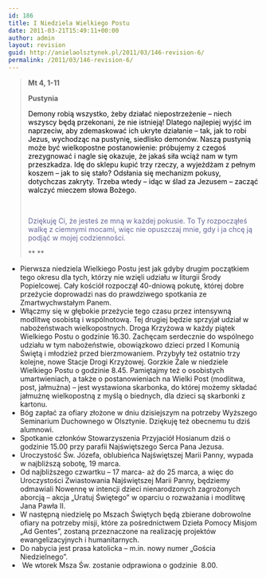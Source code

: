 ```yaml
---
id: 186
title: I Niedziela Wielkiego Postu
date: 2011-03-21T15:49:11+00:00
author: admin
layout: revision
guid: http://anielaolsztynek.pl/2011/03/146-revision-6/
permalink: /2011/03/146-revision-6/
---
```

> **Mt 4, 1-11**
> 
> **Pustynia**
> 
> <span style="color: #000000;">Demony robią wszystko, żeby działać niepostrzeżenie &#8211; niech wszyscy będą przekonani, że nie istnieją! Dlatego najlepiej wyjść im naprzeciw, aby zdemaskować ich ukryte działanie &#8211; tak, jak to robi Jezus, wychodząc na pustynię, siedlisko demonów. Naszą pustynią może być wielkopostne postanowienie: próbujemy z czegoś zrezygnować i nagle się okazuje, że jakaś siła wciąż nam w tym przeszkadza. Idę do sklepu kupić trzy rzeczy, a wyjeżdżam z pełnym koszem &#8211; jak to się stało? Odsłania się mechanizm pokusy, dotychczas zakryty. Trzeba wtedy &#8211; idąc w ślad za Jezusem &#8211; zacząć walczyć mieczem słowa Bożego.</span>
> 
> <span style="color: #000000;"> </span>
> 
> <span style="color: #666699;">Dziękuję Ci, że jesteś ze mną w każdej pokusie. To Ty rozpocząłeś walkę z ciemnymi mocami, więc nie opuszczaj mnie, gdy i ja chcę ją podjąć w mojej codzienności.</span>
> 
> ** **

  * Pierwsza niedziela Wielkiego Postu jest jak gdyby drugim początkiem tego okresu dla tych, którzy nie wzięli udziału w liturgii Środy Popielcowej. Cały kościół rozpoczął 40-dniową pokutę, której dobre przeżycie doprowadzi nas do prawdziwego spotkania ze Zmartwychwstałym Panem.
  * Włączmy się w głębokie przeżycie tego czasu przez intensywną modlitwę osobistą i wspólnotową. Tej drugiej będzie sprzyjał udział w nabożeństwach wielkopostnych. Droga Krzyżowa w każdy piątek Wielkiego Postu o godzinie 16.30. Zachęcam serdecznie do wspólnego udziału w tym nabożeństwie, obowiązkowo dzieci przed I Komunią Świętą i młodzież przed bierzmowaniem. Przybyły też ostatnio trzy kolejne, nowe Stacje Drogi Krzyżowej. Gorzkie Żale w niedziele Wielkiego Postu o godzinie 8.45. Pamiętajmy też o osobistych umartwieniach, a także o postanowieniach na Wielki Post (modlitwa, post, jałmużna) &#8211; jest wystawiona skarbonka, do której możemy składać jałmużnę wielkopostną z myślą o biednych, dla dzieci są skarbonki z kartonu.
  * Bóg zapłać za ofiary złożone w dniu dzisiejszym na potrzeby Wyższego Seminarium Duchownego w Olsztynie. Dziękuję też obecnemu tu dziś alumnowi.
  * Spotkanie członków Stowarzyszenia Przyjaciół Hosianum dziś o godzinie 15.00 przy parafii Najświętszego Serca Pana Jezusa.
  * Uroczystość Św. Józefa, oblubieńca Najświętszej Marii Panny, wypada w najbliższą sobotę, 19 marca.
  * Od najbliższego czwartku &#8211; 17 marca- aż do 25 marca, a więc do Uroczystości Zwiastowania Najświętszej Marii Panny, będziemy odmawiali Nowennę w intencji dzieci nienarodzonych zagrożonych aborcją &#8211; akcja &#8222;Uratuj Świętego&#8221; w oparciu o rozważania i modlitwę Jana Pawła II.
  * W następną niedzielę po Mszach Świętych będą zbierane dobrowolne ofiary na potrzeby misji, które za pośrednictwem Dzieła Pomocy Misjom &#8222;Ad Gentes&#8221;, zostaną przeznaczone na realizację projektów ewangelizacyjnych i humanitarnych.
  * Do nabycia jest prasa katolicka &#8211; m.in. nowy numer &#8222;Gościa Niedzielnego&#8221;.
  *  We wtorek Msza Św. zostanie odprawiona o godzinie  8.00.